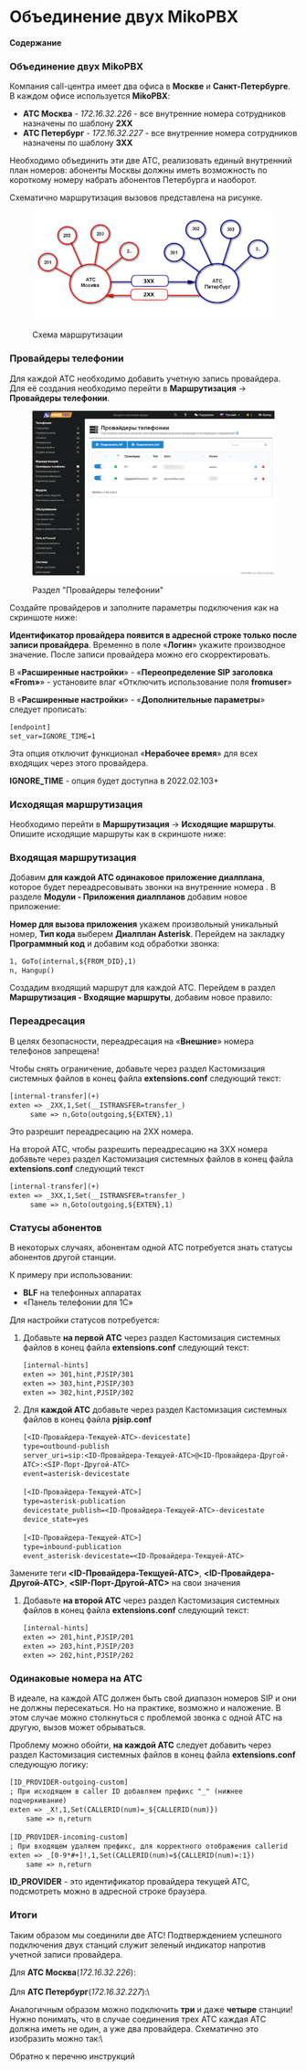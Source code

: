 # Объединение двух MikoPBX

#### Содержание

### Объединение двух MikoPBX <a href="#obedinenie_dvux_mikopbx" id="obedinenie_dvux_mikopbx"></a>

Компания call-центра имеет два офиса в **Москве** и **Санкт-Петербурге**.\
В каждом офисе используется **MikoPBX**:

* **АТС Москва** - _172.16.32.226_ - все внутренние номера сотрудников назначены по шаблону **2ХХ**
* **АТС Петербург** - _172.16.32.227_ - все внутренние номера сотрудников назначены по шаблону **3ХХ**

Необходимо объединить эти две АТС, реализовать единый внутренний план номеров: абоненты Москвы должны иметь возможность по короткому номеру набрать абонентов Петербурга и наоборот.

Схематично маршрутизация вызовов представлена на рисунке.

<figure><img src="../../.gitbook/assets/image (17).png" alt=""><figcaption><p>Схема маршрутизации</p></figcaption></figure>

### Провайдеры телефонии <a href="#provajdery_telefonii" id="provajdery_telefonii"></a>

Для каждой АТС необходимо добавить учетную запись провайдера. Для её создания необходимо перейти в **Маршрутизация** → **Провайдеры телефонии**.

<figure><img src="../../.gitbook/assets/providers.png" alt=""><figcaption><p>Раздел "Провайдеры телефонии"</p></figcaption></figure>

Создайте провайдеров и заполните параметры подключения как на скриншоте ниже:&#x20;

**Идентификатор провайдера появится в адресной строке только после записи провайдера**. Временно в поле «**Логин**» укажите производное значение. После записи провайдера можно его скорректировать.

В «**Расширенные настройки**» - «**Переопределение SIP заголовка «From»**» - установите влаг «Отключить использование поля **fromuser**»

В «**Расширенные настройки**» - «**Дополнительные параметры**» следует прописать:

```
[endpoint]
set_var=IGNORE_TIME=1 
```

Эта опция отключит функционал «**Нерабочее время**» для всех входящих через этого провайдера.&#x20;

**IGNORE\_TIME** - опция будет доступна в 2022.02.103+

### Исходящая маршрутизация <a href="#isxodjaschaja_marshrutizacija" id="isxodjaschaja_marshrutizacija"></a>

Необходимо перейти в **Маршрутизация** → **Исходящие маршруты**. Опишите исходящие маршруты как в скриншоте ниже:&#x20;

### Входящая маршрутизация <a href="#vxodjaschaja_marshrutizacija" id="vxodjaschaja_marshrutizacija"></a>

Добавим **для каждой АТС одинаковое приложение диалплана**, которое будет переадресовывать звонки на внутренние номера . В разделе **Модули - Приложения диалпланов** добавим новое приложение:



**Номер для вызова приложения** укажем произвольный уникальный номер, **Тип кода** выберем **Диалплан Asterisk**. Перейдем на закладку **Программный код** и добавим код обработки звонка:

```
1, GoTo(internal,${FROM_DID},1)
n, Hangup()
```

Создадим входящий маршрут для каждой АТС. Перейдем в раздел **Маршрутизация - Входящие маршруты**, добавим новое правило:



### Переадресация <a href="#pereadresacija" id="pereadresacija"></a>

В целях безопасности, переадресация на «**Внешние**» номера телефонов запрещена!

Чтобы снять ограничение, добавьте через раздел Кастомизация системных файлов в конец файла **extensions.conf** следующий текст:

```
[internal-transfer](+)
exten => _2XX,1,Set(__ISTRANSFER=transfer_)
     same => n,Goto(outgoing,${EXTEN},1) 
```

Это разрешит переадресацию на 2XX номера.

На второй АТС, чтобы разрешить переадресацию на 3XX номера добавьте через раздел Кастомизация системных файлов в конец файла **extensions.conf** следующий текст

```
[internal-transfer](+)
exten => _3XX,1,Set(__ISTRANSFER=transfer_)
     same => n,Goto(outgoing,${EXTEN},1) 
```

### Статусы абонентов <a href="#statusy_abonentov" id="statusy_abonentov"></a>

В некоторых случаях, абонентам одной АТС потребуется знать статусы абонентов другой станции.

К примеру при использовании:

* **BLF** на телефонных аппаратах
* «Панель телефонии для 1С»

Для настройки статусов потребуется:

1.  Добавьте **на первой АТС** через раздел Кастомизация системных файлов в конец файла **extensions.conf** следующий текст:

    ```
    [internal-hints]
    exten => 301,hint,PJSIP/301
    exten => 303,hint,PJSIP/303
    exten => 302,hint,PJSIP/302
    ```
2.  Для **каждой АТС** добавьте через раздел Кастомизация системных файлов в конец файла **pjsip.conf**

    ```
    [<ID-Провайдера-Текщуей-АТС>-devicestate]
    type=outbound-publish
    server_uri=sip:<ID-Провайдера-Текщуей-АТС>@<ID-Провайдера-Другой-АТС>:<SIP-Порт-Другой-АТС>
    event=asterisk-devicestate
     
    [<ID-Провайдера-Текщуей-АТС>]
    type=asterisk-publication
    devicestate_publish=<ID-Провайдера-Текщуей-АТС>-devicestate
    device_state=yes

    [<ID-Провайдера-Текщуей-АТС>]
    type=inbound-publication
    event_asterisk-devicestate=<ID-Провайдера-Текщуей-АТС>
    ```

Замените теги **\<ID-Провайдера-Текщуей-АТС>**, **\<ID-Провайдера-Другой-АТС>**, **\<SIP-Порт-Другой-АТС>** на свои значения

1.  Добавьте **на второй АТС** через раздел Кастомизация системных файлов в конец файла **extensions.conf** следующий текст:

    ```
    [internal-hints]
    exten => 201,hint,PJSIP/201
    exten => 203,hint,PJSIP/203
    exten => 202,hint,PJSIP/202
    ```

### Одинаковые номера на АТС <a href="#odinakovye_nomera_na_ats" id="odinakovye_nomera_na_ats"></a>

В идеале, на каждой АТС должен быть свой диапазон номеров SIP и они не должны пересекаться. Но на практике, возможно и наложение. В этом случае можно столкнуться с проблемой звонка с одной АТС на другую, вызов может обрываться.

Проблему можно обойти, **на каждой АТС** следует добавить через раздел Кастомизация системных файлов в конец файла **extensions.conf** следующую логику:

```
[ID_PROVIDER-outgoing-custom]
; При исходящем в caller ID добавляем префикс "_" (нижнее подчеркивание)
exten => _X!,1,Set(CALLERID(num)=_${CALLERID(num)})
	same => n,return

[ID_PROVIDER-incoming-custom]
; При входящем удаляем префикс, для корректного отображения callerid
exten => _[0-9*#+]!,1,Set(CALLERID(num)=${CALLERID(num)=:1})
	same => n,return
```

**ID\_PROVIDER** - это идентификатор провайдера текущей АТС, подсмотреть можно в адресной строке браузера.

### Итоги <a href="#itogi" id="itogi"></a>

Таким образом мы соединили две АТС! Подтверждением успешного подключения двух станций служит зеленый индикатор напротив учетной записи провайдера.

Для **АТС Москва**(_172.16.32.226_):\
\
Для **АТС Петербург**(_172.16.32.227_):\


Аналогичным образом можно подключить **три** и даже **четыре** станции! Нужно понимать, что в случае соединения трех АТС каждая АТС должна иметь не один, а уже два провайдера. Схематично это изобразить можно так:\


Обратно к перечню инструкций
